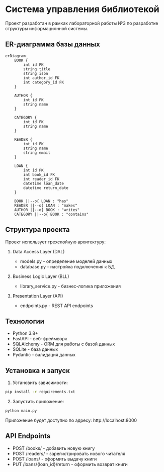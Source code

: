 # Система управления библиотекой

Проект разработан в рамках лабораторной работы №3 по разработке структуры информационной системы.

## ER-диаграмма базы данных

```mermaid
erDiagram
    BOOK {
        int id PK
        string title
        string isbn
        int author_id FK
        int category_id FK
    }
    
    AUTHOR {
        int id PK
        string name
    }
    
    CATEGORY {
        int id PK
        string name
    }
    
    READER {
        int id PK
        string name
        string email
    }
    
    LOAN {
        int id PK
        int book_id FK
        int reader_id FK
        datetime loan_date
        datetime return_date
    }
    
    BOOK ||--o{ LOAN : "has"
    READER ||--o{ LOAN : "makes"
    AUTHOR ||--o{ BOOK : "writes"
    CATEGORY ||--o{ BOOK : "contains"
```

## Структура проекта

Проект использует трехслойную архитектуру:

1. Data Access Layer (DAL)
   - models.py - определение моделей данных
   - database.py - настройка подключения к БД

2. Business Logic Layer (BLL)
   - library_service.py - бизнес-логика приложения

3. Presentation Layer (API)
   - endpoints.py - REST API endpoints

## Технологии

- Python 3.8+
- FastAPI - веб-фреймворк
- SQLAlchemy - ORM для работы с базой данных
- SQLite - база данных
- Pydantic - валидация данных

## Установка и запуск

1. Установить зависимости:
```bash
pip install -r requirements.txt
```

2. Запустить приложение:
```bash
python main.py
```

Приложение будет доступно по адресу: http://localhost:8000

## API Endpoints

- POST /books/ - добавить новую книгу
- POST /readers/ - зарегистрировать нового читателя
- POST /loans/ - оформить выдачу книги
- PUT /loans/{loan_id}/return - оформить возврат книги